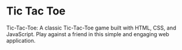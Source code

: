# Tic Tac Toe
Tic-Tac-Toe: A classic Tic-Tac-Toe game built with HTML, CSS, and JavaScript. Play against a friend in this simple and engaging web application.
